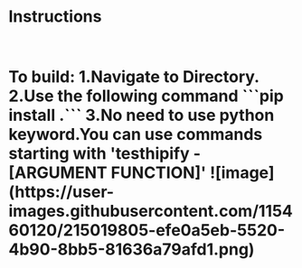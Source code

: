 <h1>Instructions<h1><br>
To build:
1.Navigate to Directory.
2.Use the following command
```pip install .```
3.No need to use python keyword.You can use commands starting with 'testhipify -[ARGUMENT FUNCTION]'
![image](https://user-images.githubusercontent.com/115460120/215019805-efe0a5eb-5520-4b90-8bb5-81636a79afd1.png)
